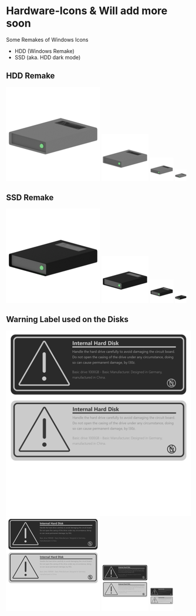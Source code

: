 # Hardware-Icons & Will add more soon
Some Remakes of Windows Icons
+ HDD (Windows Remake)
+ SSD (aka. HDD dark mode)


## HDD Remake
![hdd](https://github.com/L30ZMine/Hardware-Icons/blob/main/HDD/HDD_256.png)
![hdd](https://github.com/L30ZMine/Hardware-Icons/blob/main/HDD/HDD_128.png)
![hdd](https://github.com/L30ZMine/Hardware-Icons/blob/main/HDD/HDD_64.png)
![hdd](https://github.com/L30ZMine/Hardware-Icons/blob/main/HDD/HDD_32.png)

## SSD Remake
![SSD](https://github.com/L30ZMine/Hardware-Icons/blob/main/SSD/SSD_256.png)
![SSD](https://github.com/L30ZMine/Hardware-Icons/blob/main/SSD/SSD_128.png)
![SSD](https://github.com/L30ZMine/Hardware-Icons/blob/main/SSD/SSD_64.png)
![SSD](https://github.com/L30ZMine/Hardware-Icons/blob/main/SSD/SSD_32.png)

## Warning Label used on the Disks

<img width=512px heigh=512px src=https://github.com/L30ZMine/Hardware-Icons/blob/main/Blender%20Labels/Warning%20Labels.png></img>
<img width=256px heigh=256px src=https://github.com/L30ZMine/Hardware-Icons/blob/main/Blender%20Labels/Warning%20Labels.png></img>
<img width=128px heigh=128px src=https://github.com/L30ZMine/Hardware-Icons/blob/main/Blender%20Labels/Warning%20Labels.png></img>
<img width=64px heigh=64px src=https://github.com/L30ZMine/Hardware-Icons/blob/main/Blender%20Labels/Warning%20Labels.png></img>

